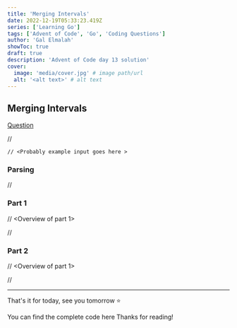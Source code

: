 ```yaml
---
title: 'Merging Intervals'
date: 2022-12-19T05:33:23.419Z
series: ['Learning Go']
tags: ['Advent of Code', 'Go', 'Coding Questions']
author: 'Gal Elmalah'
showToc: true
draft: true
description: 'Advent of Code day 13 solution'
cover:
  image: 'media/cover.jpg' # image path/url
  alt: '<alt text>' # alt text
---
```


## Merging Intervals

[Question](https://adventofcode.com/2022/day/13)

// <Question quick description >

```
// <Probably example input goes here >

```

### Parsing

// <Explain about parsing>

### Part 1

// <Overview of part 1>

// <Go over solution and relevant structures>

### Part 2

// <Overview of part 1>

// <Go over solution and relevant structures>

---

That's it for today, see you tomorrow ⭐️

You can find the complete code here
Thanks for reading!
